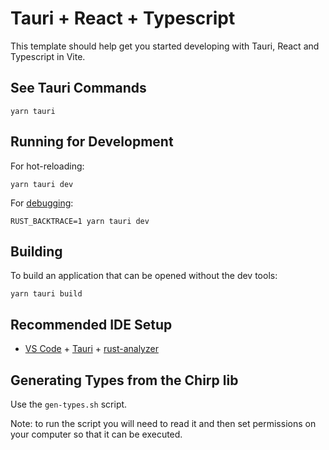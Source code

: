 # Tauri + React + Typescript

This template should help get you started developing with Tauri, React and Typescript in Vite.

## See Tauri Commands

```cli
yarn tauri
```

## Running for Development

For hot-reloading:

```cli
yarn tauri dev
```

For [debugging](https://tauri.app/v1/guides/debugging/application/):

```cli
RUST_BACKTRACE=1 yarn tauri dev
```

## Building

To build an application that can be opened without the dev tools:

```cli
yarn tauri build
```

## Recommended IDE Setup

- [VS Code](https://code.visualstudio.com/) + [Tauri](https://marketplace.visualstudio.com/items?itemName=tauri-apps.tauri-vscode) + [rust-analyzer](https://marketplace.visualstudio.com/items?itemName=rust-lang.rust-analyzer)

## Generating Types from the Chirp lib

Use the `gen-types.sh` script.

Note: to run the script you will need to read it and then set permissions on your computer so that it can be executed.
